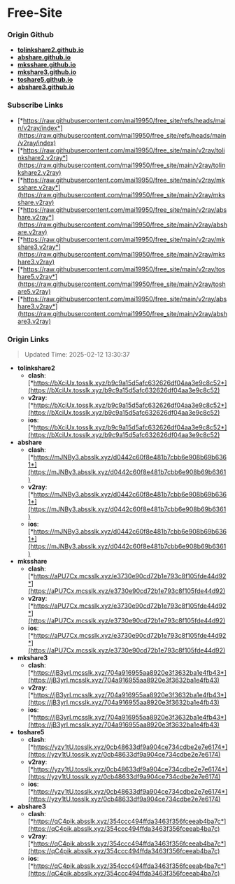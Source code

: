 # Free-Site

### Origin Github

- [**tolinkshare2.github.io**](https://github.com/tolinkshare2/tolinkshare2.github.io)
- [**abshare.github.io**](https://github.com/abshare/abshare.github.io)
- [**mksshare.github.io**](https://github.com/mksshare/mksshare.github.io)
- [**mkshare3.github.io**](https://github.com/mkshare3/mkshare3.github.io)
- [**toshare5.github.io**](https://github.com/toshare5/toshare5.github.io)
- [**abshare3.github.io**](https://github.com/abshare3/abshare3.github.io)

### Subscribe Links

- [*https://raw.githubusercontent.com/mai19950/free_site/refs/heads/main/v2ray/index*](https://raw.githubusercontent.com/mai19950/free_site/refs/heads/main/v2ray/index)
- [*https://raw.githubusercontent.com/mai19950/free_site/main/v2ray/tolinkshare2.v2ray*](https://raw.githubusercontent.com/mai19950/free_site/main/v2ray/tolinkshare2.v2ray)
- [*https://raw.githubusercontent.com/mai19950/free_site/main/v2ray/mksshare.v2ray*](https://raw.githubusercontent.com/mai19950/free_site/main/v2ray/mksshare.v2ray)
- [*https://raw.githubusercontent.com/mai19950/free_site/main/v2ray/abshare.v2ray*](https://raw.githubusercontent.com/mai19950/free_site/main/v2ray/abshare.v2ray)
- [*https://raw.githubusercontent.com/mai19950/free_site/main/v2ray/mkshare3.v2ray*](https://raw.githubusercontent.com/mai19950/free_site/main/v2ray/mkshare3.v2ray)
- [*https://raw.githubusercontent.com/mai19950/free_site/main/v2ray/toshare5.v2ray*](https://raw.githubusercontent.com/mai19950/free_site/main/v2ray/toshare5.v2ray)
- [*https://raw.githubusercontent.com/mai19950/free_site/main/v2ray/abshare3.v2ray*](https://raw.githubusercontent.com/mai19950/free_site/main/v2ray/abshare3.v2ray)

### Origin Links

> Updated Time: 2025-02-12 13:30:37

- **tolinkshare2**
  - **clash**: [*https://bXciUx.tosslk.xyz/b9c9a15d5afc632626df04aa3e9c8c52*](https://bXciUx.tosslk.xyz/b9c9a15d5afc632626df04aa3e9c8c52)
  - **v2ray**: [*https://bXciUx.tosslk.xyz/b9c9a15d5afc632626df04aa3e9c8c52*](https://bXciUx.tosslk.xyz/b9c9a15d5afc632626df04aa3e9c8c52)
  - **ios**: [*https://bXciUx.tosslk.xyz/b9c9a15d5afc632626df04aa3e9c8c52*](https://bXciUx.tosslk.xyz/b9c9a15d5afc632626df04aa3e9c8c52)
- **abshare**
  - **clash**: [*https://mJNBy3.absslk.xyz/d0442c60f8e481b7cbb6e908b69b6361*](https://mJNBy3.absslk.xyz/d0442c60f8e481b7cbb6e908b69b6361)
  - **v2ray**: [*https://mJNBy3.absslk.xyz/d0442c60f8e481b7cbb6e908b69b6361*](https://mJNBy3.absslk.xyz/d0442c60f8e481b7cbb6e908b69b6361)
  - **ios**: [*https://mJNBy3.absslk.xyz/d0442c60f8e481b7cbb6e908b69b6361*](https://mJNBy3.absslk.xyz/d0442c60f8e481b7cbb6e908b69b6361)
- **mksshare**
  - **clash**: [*https://aPU7Cx.mcsslk.xyz/e3730e90cd72b1e793c8f105fde44d92*](https://aPU7Cx.mcsslk.xyz/e3730e90cd72b1e793c8f105fde44d92)
  - **v2ray**: [*https://aPU7Cx.mcsslk.xyz/e3730e90cd72b1e793c8f105fde44d92*](https://aPU7Cx.mcsslk.xyz/e3730e90cd72b1e793c8f105fde44d92)
  - **ios**: [*https://aPU7Cx.mcsslk.xyz/e3730e90cd72b1e793c8f105fde44d92*](https://aPU7Cx.mcsslk.xyz/e3730e90cd72b1e793c8f105fde44d92)
- **mkshare3**
  - **clash**: [*https://jB3yrI.mcsslk.xyz/704a916955aa8920e3f3632ba1e4fb43*](https://jB3yrI.mcsslk.xyz/704a916955aa8920e3f3632ba1e4fb43)
  - **v2ray**: [*https://jB3yrI.mcsslk.xyz/704a916955aa8920e3f3632ba1e4fb43*](https://jB3yrI.mcsslk.xyz/704a916955aa8920e3f3632ba1e4fb43)
  - **ios**: [*https://jB3yrI.mcsslk.xyz/704a916955aa8920e3f3632ba1e4fb43*](https://jB3yrI.mcsslk.xyz/704a916955aa8920e3f3632ba1e4fb43)
- **toshare5**
  - **clash**: [*https://yzy1tU.tosslk.xyz/0cb48633df9a904ce734cdbe2e7e6174*](https://yzy1tU.tosslk.xyz/0cb48633df9a904ce734cdbe2e7e6174)
  - **v2ray**: [*https://yzy1tU.tosslk.xyz/0cb48633df9a904ce734cdbe2e7e6174*](https://yzy1tU.tosslk.xyz/0cb48633df9a904ce734cdbe2e7e6174)
  - **ios**: [*https://yzy1tU.tosslk.xyz/0cb48633df9a904ce734cdbe2e7e6174*](https://yzy1tU.tosslk.xyz/0cb48633df9a904ce734cdbe2e7e6174)
- **abshare3**
  - **clash**: [*https://qC4pik.absslk.xyz/354ccc494ffda3463f356fceeab4ba7c*](https://qC4pik.absslk.xyz/354ccc494ffda3463f356fceeab4ba7c)
  - **v2ray**: [*https://qC4pik.absslk.xyz/354ccc494ffda3463f356fceeab4ba7c*](https://qC4pik.absslk.xyz/354ccc494ffda3463f356fceeab4ba7c)
  - **ios**: [*https://qC4pik.absslk.xyz/354ccc494ffda3463f356fceeab4ba7c*](https://qC4pik.absslk.xyz/354ccc494ffda3463f356fceeab4ba7c)
